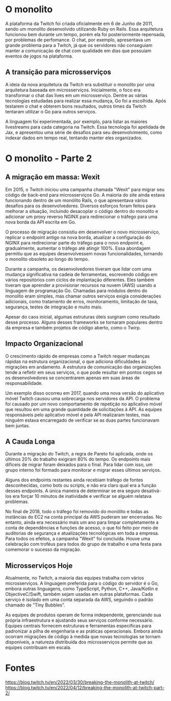 # O monolito

A plataforma da Twitch foi criada oficialmente em 6 de Junho de 2011, sendo um monolito desenvolvido utilizando Ruby on Rails. Essa arquitetura funcionou bem durante um tempo, porém ela foi posteriormente repensada, por problemas de perfomance. O chat, por exemplo, apresentava um grande problema para a Twitch, já que os servidores não conseguiam manter a comunicação de chat com qualidade em dias que possuiam eventos de jogos na plataforma.

## A transição para microsserviços

A ideia da nova arquitetura da Twitch era substituir o monolito por uma arquitetura baseada em microsserviços. Inicialmente, o foco era transformar o chat das lives em um microsserviço. Dentre as várias tecnologias estudadas para realizar essa mudança, Go foi a escolhida. Após testarem o chat e obterem bons resultados, outros times da Twitch tentaram utilizar o Go para outros serviços.

A linguagem foi experimentada, por exemplo, para listar as maiores livestreams para cada categoria na Twitch. Essa tecnologia foi apelidada de Jax, e apresentou uma série de desafios para seu desenvolvimento, como indexar dados em tempo real, tentando manter eles organizados.

# O monolito - Parte 2

## A migração em massa: Wexit

Em 2015, o Twitch iniciou uma campanha chamada "Wexit" para migrar seu código de back-end para microsserviços Go. A maioria do site ainda estava funcionando dentro de um monólito Rails, o que apresentava vários desafios para os desenvolvedores. Diversos esforços foram feitos para melhorar a situação, incluindo desacoplar o código dentro do monolito e adicionar um proxy reverso NGINX para redirecionar o tráfego para uma nova borda da API escrita em Go.

O processo de migração consistiu em desenvolver o novo microsserviço, replicar o endpoint antigo na nova borda, atualizar a configuração do NGINX para redirecionar parte do tráfego para o novo endpoint e, gradualmente, aumentar o tráfego até atingir 100%. Essa abordagem permitiu que as equipes desenvolvessem novas funcionalidades, tornando o monolito obsoleto ao longo do tempo.

Durante a campanha, os desenvolvedores tiveram que lidar com uma mudança significativa na cadeia de ferramentas, escrevendo código em vários repositórios com ciclos de implantação diferentes. Eles também tiveram que aprender a provisionar recursos na nuvem (AWS) usando a linguagem de programação Go. Chamadas para módulos dentro do monolito eram simples, mas chamar outros serviços exigia considerações adicionais, como tratamento de erros, monitoramento, limitação de taxa, segurança, testes de integração e muito mais.

Apesar do caos inicial, algumas estruturas úteis surgiram como resultado desse processo. Alguns desses frameworks se tornaram populares dentro da empresa e também projetos de código aberto, como o Twirp.

## Impacto Organizacional

O crescimento rápido de empresas como a Twitch requer mudanças rápidas na estrutura organizacional, o que adiciona dificuldades às migrações em andamento. A estrutura de comunicação das organizações tende a refletir em seus serviços, o que pode resultar em pontos cegos se os desenvolvedores se concentrarem apenas em suas áreas de responsabilidade.

Um exemplo disso ocorreu em 2017, quando uma nova versão do aplicativo móvel Twitch causou uma sobrecarga nos servidores da API. O problema foi causado por um novo comportamento de repetição no aplicativo móvel que resultou em uma grande quantidade de solicitações à API. As equipes responsáveis pelo aplicativo móvel e pela API realizaram testes, mas ninguém estava encarregado de verificar se as duas partes funcionavam bem juntas.

## A Cauda Longa

Durante a migração do Twitch, a regra de Pareto foi aplicada, onde os últimos 20% do trabalho exigiram 80% do tempo. Os endpoints mais difíceis de migrar foram deixados para o final. Para lidar com isso, um grupo interno foi formado para monitorar e migrar esses últimos serviços.

Alguns dos endpoints restantes ainda recebiam tráfego de fontes desconhecidas, como bots ou scripts, e não era claro qual era a função desses endpoints. A única maneira de determinar se era seguro desativá-los era forçar 10 minutos de inatividade e verificar se alguém relatava problemas.

No final de 2018, todo o tráfego foi removido do monólito e todas as instâncias do EC2 na conta principal da AWS puderam ser encerradas. No entanto, ainda era necessário mais um ano para limpar completamente a conta de dependências e funções de acesso, o que foi feito por meio de auditorias de segurança e atualizações tecnológicas em toda a empresa. Para todos os efeitos, a campanha "Wexit" foi concluída. Houve uma celebração com troféus para todos do grupo de trabalho e uma festa para comemorar o sucesso da migração.

## Microsserviços Hoje

Atualmente, no Twitch, a maioria das equipes trabalha com vários microsserviços. A linguagem preferida para o código do servidor é o Go, embora outras linguagens, como TypeScript, Python, C++, Java/Kotlin e ObjectiveC/Swift, também sejam usadas em outras plataformas. Cada serviço é isolado em uma conta separada da AWS, seguindo o padrão chamado de "Tiny Bubbles".

As equipes de produtos operam de forma independente, gerenciando sua própria infraestrutura e ajustando seus serviços conforme necessário. Equipes centrais fornecem estruturas e ferramentas específicas para padronizar a pilha de engenharia e as práticas operacionais. Embora ainda ocorram migrações de código à medida que novas tecnologias se tornam disponíveis, a natureza distribuída dos microsserviços permite que as equipes contribuam em escala.

# Fontes
https://blog.twitch.tv/en/2022/03/30/breaking-the-monolith-at-twitch/
https://blog.twitch.tv/en/2022/04/12/breaking-the-monolith-at-twitch-part-2/
